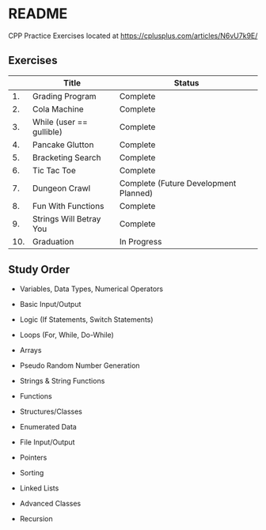 # README

CPP Practice Exercises located at https://cplusplus.com/articles/N6vU7k9E/


## Exercises

| | Title | Status |
|-------|-------|--------|
| 1. | Grading Program | Complete |
| 2. | Cola Machine | Complete |
| 3. | While (user == gullible) | Complete |
| 4. | Pancake Glutton | Complete |
| 5. | Bracketing Search | Complete |
| 6. | Tic Tac Toe | Complete |
| 7. | Dungeon Crawl | Complete (Future Development Planned) |
| 8. | Fun With Functions | Complete |
| 9. | Strings Will Betray You | Complete |
| 10. | Graduation | In Progress |


## Study Order

- Variables, Data Types, Numerical Operators

- Basic Input/Output

- Logic (If Statements, Switch Statements)

- Loops (For, While, Do-While)

- Arrays

- Pseudo Random Number Generation

- Strings & String Functions

- Functions

- Structures/Classes

- Enumerated Data

- File Input/Output

- Pointers

- Sorting

- Linked Lists

- Advanced Classes

- Recursion
